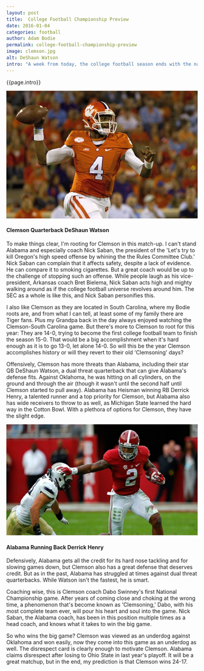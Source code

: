 ```yaml
---
layout: post
title:  College Football Championship Preview
date: 2016-01-04
categories: football
author: Adam Bodie
permalink: college-football-championship-preview
image: clemson.jpg
alt: DeShaun Watson
intro: "A week from today, the college football season ends with the national championship game between #1 Clemson and #2 Alabama.  A fitting championship game between the two best teams in the country.  Seeing Clemson slow down Oklahoma's high powered offense and Alabama completely shutting Michigan State down, it's clear these two were on a collision course for quite some time.  So who wins the big game?  Here are my two cents."
---
```


<div class="article">
<p>{{page.intro}}</p>

<div class="blog-pic">
		<img src="img/clemson.jpg" data-toggle="tooltip" title="Clemson Quarterback DeShaun Watson." class="image block img-responsive">
	<h4>Clemson Quarterback DeShaun Watson</h4>
</div>

<p>To make things clear, I'm rooting for Clemson in this match-up.  I can't stand Alabama and especially coach Nick Saban, the president of the 'Let's try to kill Oregon's high speed offense by whining the the Rules Committee Club.'  Nick Saban can complain that it affects safety, despite a lack of evidence.  He can compare it to smoking cigarettes.  But a great coach would be up to the challenge of stopping such an offense.  While people laugh as his vice-president, Arkansas coach Bret Bielema, Nick Saban acts high and mighty walking around as if the college football universe revolves around him.  The SEC as a whole is like this, and Nick Saban personifies this.</p>

<p>I also like Clemson as they are located in South Carolina, where my Bodie roots are, and from what I can tell, at least some of my family there are Tiger fans.  Plus my Grandpa back in the day always enjoyed watching the Clemson-South Carolina game.  But there's more to Clemson to root for this year: They are 14-0, trying to become the first college football team to finish the season 15-0.  That would be a big accomplishment when it's hard enough as it is to go 13-0, let alone 14-0.  So will this be the year Clemson accomplishes history or will they revert to their old 'Clemsoning' days?</p>

<p>Offensively, Clemson has more threats than Alabama, including their star QB DeShaun Watson, a dual threat quarterback that can give Alabama's defense fits.  Against Oklahoma, he was hitting on all cylinders, on the ground and through the air (though it wasn't until the second half until Clemson started to pull away).  Alabama has Heisman winning RB Derrick Henry, a talented runner and a top priority for Clemson, but Alabama also has wide receivers to throw to as well, as Michigan State learned the hard way in the Cotton Bowl.  With a plethora of options for Clemson, they have the slight edge.</p>

<div class="blog-pic">
		<img src="img/alabama.jpg" data-toggle="tooltip" title="Alabama Running Back Derrick Henry." class="image block img-responsive pull-right">
	<h4>Alabama Running Back Derrick Henry</h4>
</div>

<p>Defensively, Alabama gets all the credit for its hard nose tackling and for slowing games down, but Clemson also has a great defense that deserves credit.  But as in the past, Alabama has struggled at times against dual threat quarterbacks.  While Watson isn't the fastest, he is smart.</p>

<p>Coaching wise, this is Clemson coach Dabo Swinney's first National Championship game.  After years of coming close and choking at the wrong time, a phenomenon that's become known as 'Clemsoning,' Dabo, with his most complete team ever, will pour his heart and soul into the game.  Nick Saban, the Alabama coach, has been in this position multiple times as a head coach, and knows what it takes to win the big game.</p>

<p>So who wins the big game?  Clemson was viewed as an underdog against Oklahoma and won easily, now they come into this game as an underdog as well.  The disrespect card is clearly enough to motivate Clemson.  Alabama claims disrespect after losing to Ohio State in last year's playoff.  It will be a great matchup, but in the end, my prediction is that Clemson wins 24-17.</p>
</div>